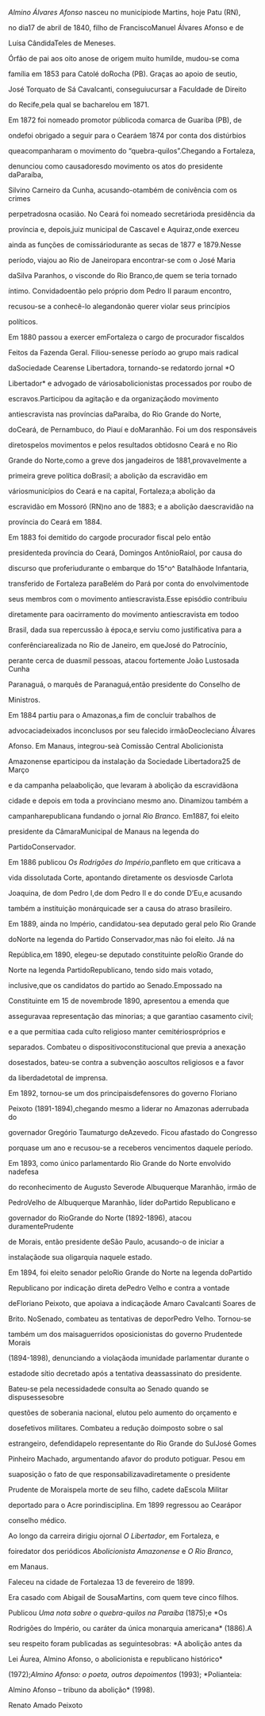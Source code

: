 

*Almino Álvares Afonso* nasceu no municípiode Martins, hoje Patu (RN),

no dia17 de abril de 1840, filho de FranciscoManuel Álvares Afonso e de

Luísa CândidaTeles de Meneses.



Órfão de pai aos oito anose de origem muito humilde, mudou-se coma

família em 1853 para Catolé doRocha (PB). Graças ao apoio de seutio,

José Torquato de Sá Cavalcanti, conseguiucursar a Faculdade de Direito

do Recife,pela qual se bacharelou em 1871.



Em 1872 foi nomeado promotor públicoda comarca de Guariba (PB), de

ondefoi obrigado a seguir para o Cearáem 1874 por conta dos distúrbios

queacompanharam o movimento do “quebra-quilos”.Chegando a Fortaleza,

denunciou como causadoresdo movimento os atos do presidente daParaíba,

Silvino Carneiro da Cunha, acusando-otambém de conivência com os crimes

perpetradosna ocasião. No Ceará foi nomeado secretárioda presidência da

província e, depois,juiz municipal de Cascavel e Aquiraz,onde exerceu

ainda as funções de comissáriodurante as secas de 1877 e 1879.Nesse

período, viajou ao Rio de Janeiropara encontrar-se com o José Maria

daSilva Paranhos, o visconde do Rio Branco,de quem se teria tornado

íntimo. Convidadoentão pelo próprio dom Pedro II paraum encontro,

recusou-se a conhecê-lo alegandonão querer violar seus princípios

políticos.



Em 1880 passou a exercer emFortaleza o cargo de procurador fiscaldos

Feitos da Fazenda Geral. Filiou-senesse período ao grupo mais radical

daSociedade Cearense Libertadora, tornando-se redatordo jornal *O

Libertador* e advogado de váriosabolicionistas processados por roubo de

escravos.Participou da agitação e da organizaçãodo movimento

antiescravista nas províncias daParaíba, do Rio Grande do Norte,

doCeará, de Pernambuco, do Piauí e doMaranhão. Foi um dos responsáveis

diretospelos movimentos e pelos resultados obtidosno Ceará e no Rio

Grande do Norte,como a greve dos jangadeiros de 1881,provavelmente a

primeira greve política doBrasil; a abolição da escravidão em

váriosmunicípios do Ceará e na capital, Fortaleza;a abolição da

escravidão em Mossoró (RN)no ano de 1883; e a abolição daescravidão na

província do Ceará em 1884.



Em 1883 foi demitido do cargode procurador fiscal pelo então

presidenteda província do Ceará, Domingos AntônioRaiol, por causa do

discurso que proferiudurante o embarque do 15^o^ Batalhãode Infantaria,

transferido de Fortaleza paraBelém do Pará por conta do envolvimentode

seus membros com o movimento antiescravista.Esse episódio contribuiu

diretamente para oacirramento do movimento antiescravista em todoo

Brasil, dada sua repercussão à época,e serviu como justificativa para a

conferênciarealizada no Rio de Janeiro, em queJosé do Patrocínio,

perante cerca de duasmil pessoas, atacou fortemente João Lustosada Cunha

Paranaguá, o marquês de Paranaguá,então presidente do Conselho de

Ministros.



Em 1884 partiu para o Amazonas,a fim de concluir trabalhos de

advocaciadeixados inconclusos por seu falecido irmãoDeocleciano Álvares

Afonso. Em Manaus, integrou-seà Comissão Central Abolicionista

Amazonense eparticipou da instalação da Sociedade Libertadora25 de Março

e da campanha pelaabolição, que levaram à abolição da escravidãona

cidade e depois em toda a provínciano mesmo ano. Dinamizou também a

campanharepublicana fundando o jornal *Rio Branco*. Em1887, foi eleito

presidente da CâmaraMunicipal de Manaus na legenda do

PartidoConservador.



Em 1886 publicou *Os Rodrigões do Império*,panfleto em que criticava a

vida dissolutada Corte, apontando diretamente os desviosde Carlota

Joaquina, de dom Pedro I,de dom Pedro II e do conde D’Eu,e acusando

também a instituição monárquicade ser a causa do atraso brasileiro.



Em 1889, ainda no Império, candidatou-sea deputado geral pelo Rio Grande

doNorte na legenda do Partido Conservador,mas não foi eleito. Já na

República,em 1890, elegeu-se deputado constituinte peloRio Grande do

Norte na legenda PartidoRepublicano, tendo sido mais votado,

inclusive,que os candidatos do partido ao Senado.Empossado na

Constituinte em 15 de novembrode 1890, apresentou a emenda que

asseguravaa representação das minorias; a que garantiao casamento civil;

e a que permitiaa cada culto religioso manter cemitériospróprios e

separados. Combateu o dispositivoconstitucional que previa a anexação

dosestados, bateu-se contra a subvenção aoscultos religiosos e a favor

da liberdadetotal de imprensa.



Em 1892, tornou-se um dos principaisdefensores do governo Floriano

Peixoto (1891-1894),chegando mesmo a liderar no Amazonas aderrubada do

governador Gregório Taumaturgo deAzevedo. Ficou afastado do Congresso

porquase um ano e recusou-se a receberos vencimentos daquele período.



Em 1893, como único parlamentardo Rio Grande do Norte envolvido nadefesa

do reconhecimento de Augusto Severode Albuquerque Maranhão, irmão de

PedroVelho de Albuquerque Maranhão, líder doPartido Republicano e

governador do RioGrande do Norte (1892-1896), atacou duramentePrudente

de Morais, então presidente deSão Paulo, acusando-o de iniciar a

instalaçãode sua oligarquia naquele estado.



Em 1894, foi eleito senador peloRio Grande do Norte na legenda doPartido

Republicano por indicação direta dePedro Velho e contra a vontade

deFloriano Peixoto, que apoiava a indicaçãode Amaro Cavalcanti Soares de

Brito. NoSenado, combateu as tentativas de deporPedro Velho. Tornou-se

também um dos maisaguerridos oposicionistas do governo Prudentede Morais

(1894-1898), denunciando a violaçãoda imunidade parlamentar durante o

estadode sítio decretado após a tentativa deassassinato do presidente.

Bateu-se pela necessidadede consulta ao Senado quando se dispusessesobre

questões de soberania nacional, elutou pelo aumento do orçamento e

dosefetivos militares. Combateu a redução doimposto sobre o sal

estrangeiro, defendidapelo representante do Rio Grande do SulJosé Gomes

Pinheiro Machado, argumentando afavor do produto potiguar. Pesou em

suaposição o fato de que responsabilizavadiretamente o presidente

Prudente de Moraispela morte de seu filho, cadete daEscola Militar

deportado para o Acre porindisciplina. Em 1899 regressou ao Cearápor

conselho médico.



Ao longo da carreira dirigiu ojornal *O Libertador*, em Fortaleza, e

foiredator dos periódicos *Abolicionista Amazonense* e *O Rio Branco*,

em Manaus.



Faleceu na cidade de Fortalezaa 13 de fevereiro de 1899.



Era casado com Abigail de SousaMartins, com quem teve cinco filhos.



Publicou *Uma nota sobre o quebra-quilos na Paraíba* (1875);e *Os

Rodrigões do Império, ou caráter da única monarquia americana* (1886).A

seu respeito foram publicadas as seguintesobras: *A abolição antes da

Lei Áurea, Almino Afonso, o abolicionista e republicano histórico*

(1972);*Almino Afonso: o poeta, outros depoimentos* (1993); *Polianteia:

Almino Afonso – tribuno da abolição* (1998).



Renato Amado Peixoto



